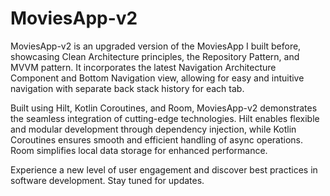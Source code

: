 # MoviesApp-v2
MoviesApp-v2 is an upgraded version of the MoviesApp I built before, showcasing Clean Architecture principles, the Repository Pattern, and MVVM pattern. It incorporates the latest Navigation Architecture Component and Bottom Navigation view, allowing for easy and intuitive navigation with separate back stack history for each tab.

Built using Hilt, Kotlin Coroutines, and Room, MoviesApp-v2 demonstrates the seamless integration of cutting-edge technologies. Hilt enables flexible and modular development through dependency injection, while Kotlin Coroutines ensures smooth and efficient handling of async operations. Room simplifies local data storage for enhanced performance.

Experience a new level of user engagement and discover best practices in software development. Stay tuned for updates.
